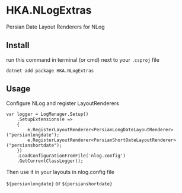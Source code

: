 # HKA.NLogExtras

Persian Date Layout Renderers for NLog


## Install

run this command in terminal (or cmd) next to your `.csproj` file
```
dotnet add package HKA.NLogExtras
```

## Usage

Configure NLog and register LayoutRenderers

```
var logger = LogManager.Setup()
    .SetupExtensions(e =>
    {
        e.RegisterLayoutRenderer<PersianLongDateLayoutRenderer>("persianlongdate");
        e.RegisterLayoutRenderer<PersianShortDateLayoutRenderer>("persianshortdate");
    })
    .LoadConfigurationFromFile('nlog.config')
    .GetCurrentClassLogger();
```

Then use it in your layouts in nlog.config file

`${persianlongdate}` or `${persianshortdate}`